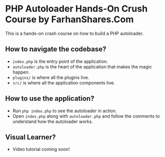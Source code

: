 # PHP Autoloader Hands-On Crush Course by FarhanShares.Com

This is a hands-on crash course on how to build a PHP autoloader.

## How to navigate the codebase?

- `index.php` is the entry point of the application.
- `autoloader.php` is the heart of the application that makes the magic happen.
- `plugins/` is where all the plugins live.
- `src/` is where all the application components live.

## How to use the application?

- Run `php index.php` to see the autoloader in action.
- Open `index.php` along with `autoloader.php` and follow the comments to understand how the autoloader works.

## Visual Learner?

- Video tutorial coming soon!
<!-- - Watch the video tutorial on [YouTube](https://www.youtube.com/watch?v=) -->
